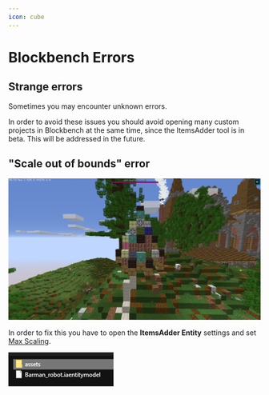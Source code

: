 ```yaml
---
icon: cube
---
```


# Blockbench Errors

## Strange errors

Sometimes you may encounter unknown errors.

In order to avoid these issues you should avoid opening many custom projects in Blockbench at the same time, since the ItemsAdder tool is in beta. This will be addressed in the future.

## "Scale out of bounds" error

![](<../.gitbook/assets/image (104).png>)

In order to fix this you have to open the **ItemsAdder Entity** settings and set [Max Scaling](broken-reference).

![](<../.gitbook/assets/image (83).png>)
